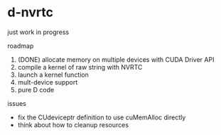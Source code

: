 # d-nvrtc

just work in progress

roadmap

1. (DONE) allocate memory on multiple devices with CUDA Driver API
1. compile a kernel of raw string with NVRTC
1. launch a kernel function
1. mult-device support
1. pure D code

issues

+ fix the CUdeviceptr definition to use cuMemAlloc directly
+ think about how to cleanup resources
